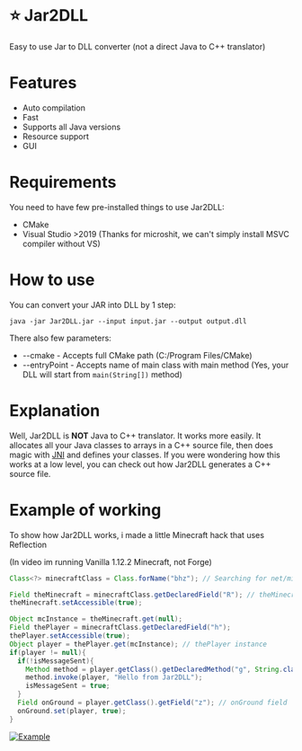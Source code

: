 # ⭐ Jar2DLL
Easy to use Jar to DLL converter (not a direct Java to C++ translator)
<br>
# Features
 - Auto compilation
 - Fast
 - Supports all Java versions
 - Resource support
 - GUI
# Requirements
You need to have few pre-installed things to use Jar2DLL:
 - CMake
 - Visual Studio >2019 (Thanks for microshit, we can't simply install MSVC compiler without VS)
 # How to use
 You can convert your JAR into DLL by 1 step:
 
 ```java -jar Jar2DLL.jar --input input.jar --output output.dll```
 
 There also few parameters:
  - --cmake - Accepts full CMake path (C:/Program Files/CMake)
  - --entryPoint - Accepts name of main class with main method (Yes, your DLL will start from `main(String[])` method)
  
# Explanation
Well, Jar2DLL is **NOT** Java to C++ translator. It works more easily.
It allocates all your Java classes to arrays in a C++ source file, then does magic with [JNI](https://docs.oracle.com/javase/7/docs/technotes/guides/jni/spec/jniTOC.html) and defines your classes. 
If you were wondering how this works at a low level, you can check out how Jar2DLL generates a C++ source file.

# Example of working
To show how Jar2DLL works, i made a little Minecraft hack that uses Reflection

(In video im running Vanilla 1.12.2 Minecraft, not Forge)

```java
Class<?> minecraftClass = Class.forName("bhz"); // Searching for net/minecraft/client/Minecraft class

Field theMinecraft = minecraftClass.getDeclaredField("R"); // theMinecraft field
theMinecraft.setAccessible(true);

Object mcInstance = theMinecraft.get(null);
Field thePlayer = minecraftClass.getDeclaredField("h");
thePlayer.setAccessible(true);
Object player = thePlayer.get(mcInstance); // thePlayer instance
if(player != null){
  if(!isMessageSent){
    Method method = player.getClass().getDeclaredMethod("g", String.class);
    method.invoke(player, "Hello from Jar2DLL");
    isMessageSent = true;
  }
  Field onGround = player.getClass().getField("z"); // onGround field
  onGround.set(player, true);
}
```

[![Example](https://yt-embed.herokuapp.com/embed?v=Np5UBqoP2yY)](https://www.youtube.com/watch?v=Np5UBqoP2yY "Example")
